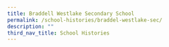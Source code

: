 ```yaml
---
title: Braddell Westlake Secondary School
permalink: /school-histories/braddel-westlake-sec/
description: ""
third_nav_title: School Histories
---
```

